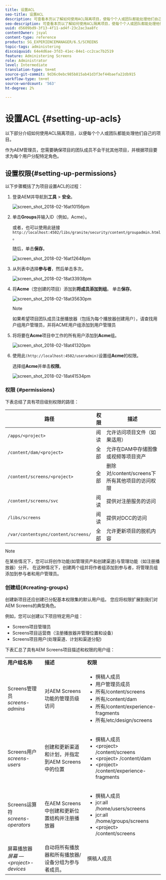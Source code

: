 ```yaml
---
title: 设置ACL
seo-title: 设置ACL
description: 可查看本页以了解如何使用ACL隔离项目，使每个个人或团队都能处理他们自己的项目。
seo-description: 可查看本页以了解如何使用ACL隔离项目，使每个个人或团队都能处理他们自己的项目。
uuid: d5609bd9-3f13-4f11-ad4f-23c2ac3aa8fc
contentOwner: jsyal
content-type: reference
products: SG_EXPERIENCEMANAGER/6.5/SCREENS
topic-tags: administering
discoiquuid: 64e4d6ae-3fd3-41ec-84e1-cc2cac7b2519
feature: Administering Screens
role: Administrator
level: Intermediate
translation-type: tm+mt
source-git-commit: 9d36c0ebc985b815ab41d3f3ef44baefa22db915
workflow-type: tm+mt
source-wordcount: '563'
ht-degree: 2%

---
```



# 设置ACL {#setting-up-acls}

以下部分介绍如何使用ACL隔离项目，以便每个个人或团队都能处理他们自己的项目。

作为AEM管理员，您需要确保项目的团队成员不会干扰其他项目，并根据项目要求为每个用户分配特定角色。

## 设置权限{#setting-up-permissions}

以下步骤概括了为项目设置ACL的过程：

1. 登录AEM并导航到&#x200B;**工具** > **安全**。

   ![screen_shot_2018-02-16at10156pm](assets/screen_shot_2018-02-16at10156pm.png)

1. 单击&#x200B;**Groups**&#x200B;并输入ID（例如，Acme）。

   或者，也可以使用此链接`http://localhost:4502/libs/granite/security/content/groupadmin.html`。

   随后，单击&#x200B;**保存**。

   ![screen_shot_2018-02-16at12648pm](assets/screen_shot_2018-02-16at12648pm.png)

1. 从列表中选择&#x200B;**参与者**，然后单击多次。

   ![screen_shot_2018-02-18at33938pm](assets/screen_shot_2018-02-18at33938pm.png)

1. 将&#x200B;**Acme**（您创建的项目）添加到&#x200B;**将成员添加到组**。 单击&#x200B;**保存**。

   ![screen_shot_2018-02-18at35630pm](assets/screen_shot_2018-02-18at35630pm.png)

   >[!NOTE]
   >
   >如果希望项目团队成员注册播放器（包括为每个播放器创建用户），请查找用户组用户管理员，并将ACME用户组添加到用户管理员

1. 将将要在&#x200B;**Acme**&#x200B;项目中工作的所有用户添加到&#x200B;**Acme**&#x200B;组。

   ![screen_shot_2018-02-18at41320pm](assets/screen_shot_2018-02-18at41320pm.png)

1. 使用此`(http://localhost:4502/useradmin)`设置组&#x200B;**Acme**&#x200B;的权限。

   选择组&#x200B;**Acme**&#x200B;并单击&#x200B;**权限**。

   ![screen_shot_2018-02-18at41534pm](assets/screen_shot_2018-02-18at41534pm.png)

### 权限 {#permissions}

下表总结了具有项目级别权限的路径：

| **路径** | **权限** | **描述** |
|---|---|---|
| `/apps/<project>` | 阅读 | 允许访问项目文件（如果适用） |
| `/content/dam/<project>` | 全部 | 允许在DAM中存储图像或视频等项目资产 |
| `/content/screens/<project>` | 全部 | 删除对/content/screens下所有其他项目的访问权限 |
| `/content/screens/svc` | 阅读 | 提供对注册服务的访问 |
| `/libs/screens` | 阅读 | 提供对DCC的访问 |
| `/var/contentsync/content/screens/` | 全部 | 允许更新项目的脱机内容 |

>[!NOTE]
>
>在某些情况下，您可以将创作功能(如管理资产和创建渠道)与管理功能（如注册播放器）分开。 在这种情况下，创建两个组并将作者组添加到参与者，将管理员组添加到参与者和用户管理员。

### 创建组{#creating-groups}

创建新项目还应创建已分配基本权限集的默认用户组。 您应将权限扩展到我们对AEM Screens的典型角色。

例如，您可以创建以下项目特定用户组：

* Screens项目管理员
* Screens项目运营商（注册播放器并管理位置和设备）
* Screens项目用户(处理渠道、计划和渠道分配)

下表汇总了具有AEM Screens项目描述和权限的用户组：

<table>
 <tbody>
  <tr>
   <td><strong>用户组名称</strong></td>
   <td><strong>描述</strong></td>
   <td><strong>权限</strong></td>
  </tr>
  <tr>
   <td>Screens管理员<br /> <em>screens-admins</em></td>
   <td>对AEM Screens功能的管理员级访问</td>
   <td>
    <ul>
     <li>撰稿人成员</li>
     <li>用户管理员成员</li>
     <li>所有/content/screens</li>
     <li>所有/content/dam</li>
     <li>所有/content/experience-fragments</li>
     <li>所有/etc/design/screens</li>
    </ul> </td>
  </tr>
  <tr>
   <td>Screens用户<br /> <em>screens-users</em></td>
   <td>创建和更新渠道和计划，并指定到AEM Screens中的位置</td>
   <td>
    <ul>
     <li>撰稿人成员</li>
     <li>&lt;project&gt; /content/screens</li>
     <li>&lt;project&gt; /content/dam</li>
     <li>&lt;project&gt; /content/experience-fragments</li>
    </ul> </td>
  </tr>
  <tr>
   <td>Screens运算符<br /> <em>screens-operators</em></td>
   <td>在AEM Screens中创建和更新位置结构并注册播放器</td>
   <td>
    <ul>
     <li>撰稿人成员</li>
     <li>jcr:all /home/users/screens</li>
     <li>jcr:all /home/groups/screens</li>
     <li>&lt;project&gt; /content/screens</li>
    </ul> </td>
  </tr>
  <tr>
   <td>屏幕播放器<br /> <em>屏幕 — &lt;project&gt;-devices</em></td>
   <td>自动将所有播放器和所有播放器/设备分组为参与者成员。</td>
   <td><p> 撰稿人成员</p> </td>
  </tr>
 </tbody>
</table>

